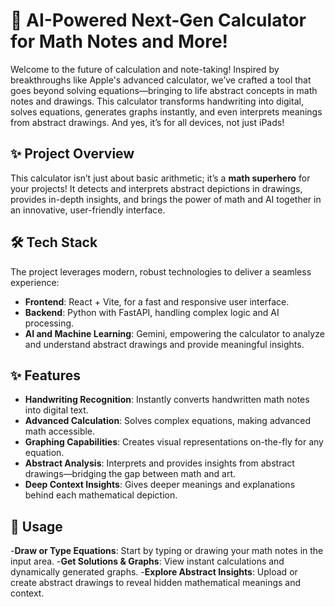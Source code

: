 # 🚀 AI-Powered Next-Gen Calculator for Math Notes and More!

Welcome to the future of calculation and note-taking! Inspired by breakthroughs like Apple's advanced calculator, we’ve crafted a tool that goes beyond solving equations—bringing to life abstract concepts in math notes and drawings. This calculator transforms handwriting into digital, solves equations, generates graphs instantly, and even interprets meanings from abstract drawings. And yes, it’s for all devices, not just iPads!

## ✨ Project Overview

This calculator isn’t just about basic arithmetic; it’s a **math superhero** for your projects! It detects and interprets abstract depictions in drawings, provides in-depth insights, and brings the power of math and AI together in an innovative, user-friendly interface.

## 🛠️ Tech Stack

The project leverages modern, robust technologies to deliver a seamless experience:
- **Frontend**: React + Vite, for a fast and responsive user interface.
- **Backend**: Python with FastAPI, handling complex logic and AI processing.
- **AI and Machine Learning**: Gemini, empowering the calculator to analyze and understand abstract drawings and provide meaningful insights.

## ✨ Features

- **Handwriting Recognition**: Instantly converts handwritten math notes into digital text.
- **Advanced Calculation**: Solves complex equations, making advanced math accessible.
- **Graphing Capabilities**: Creates visual representations on-the-fly for any equation.
- **Abstract Analysis**: Interprets and provides insights from abstract drawings—bridging the gap between math and art.
- **Deep Context Insights**: Gives deeper meanings and explanations behind each mathematical depiction.

## 🚀 Usage
-**Draw or Type Equations**: Start by typing or drawing your math notes in the input area.
-**Get Solutions & Graphs**: View instant calculations and dynamically generated graphs.
-**Explore Abstract Insights**: Upload or create abstract drawings to reveal hidden mathematical meanings and context.
